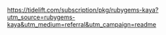 https://tidelift.com/subscription/pkg/rubygems-kaya?utm_source=rubygems-kaya&utm_medium=referral&utm_campaign=readme
